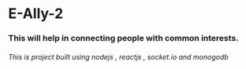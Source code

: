 # E-Ally-2

### This will help in connecting people with common interests.

###### This is project built using nodejs , reactjs , socket.io and monogodb
